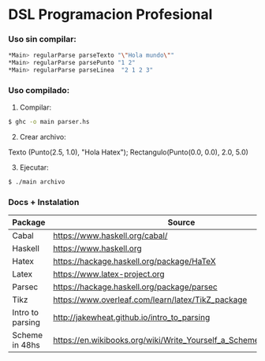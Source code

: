 # DSL Programacion Profesional

### Uso sin compilar:

```sh
*Main> regularParse parseTexto "\"Hola mundo\""
*Main> regularParse parsePunto "1 2"
*Main> regularParse parseLinea  "2 1 2 3"
```
### Uso compilado: 

1) Compilar:	

```sh
$ ghc -o main parser.hs
```
2) Crear archivo:

Texto (Punto(2.5, 1.0), "Hola Hatex");
Rectangulo(Punto(0.0, 0.0), 2.0, 5.0)

3) Ejecutar:

```sh
$ ./main archivo
```

### Docs + Instalation
| Package | Source |
| ------- | ------ |
| Cabal | https://www.haskell.org/cabal/ |
| Haskell | https://www.haskell.org |
| Hatex | https://hackage.haskell.org/package/HaTeX |
| Latex | https://www.latex-project.org |
| Parsec | https://hackage.haskell.org/package/parsec |
| Tikz | https://www.overleaf.com/learn/latex/TikZ_package |
| Intro to parsing | http://jakewheat.github.io/intro_to_parsing |
| Scheme in 48hs | https://en.wikibooks.org/wiki/Write_Yourself_a_Scheme_in_48_Hours |
